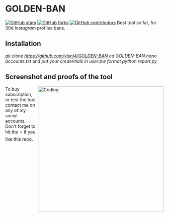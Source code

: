 # GOLDEN-BAN

[![GitHub stars](https://img.shields.io/github/stars/themlphdstudent/awesome-github-profile-readme-templates.svg)](https://github.com/durgeshsamariya/awesome-github-profile-readme-templates/stargazers)
[![GitHub forks](https://img.shields.io/github/forks/themlphdstudent/awesome-github-profile-readme-templates.svg?color=blue)](https://github.com/durgeshsamariya/awesome-github-profile-readme-templates/network)
[![GitHub contributors](https://img.shields.io/github/contributors/themlphdstudent/awesome-github-profile-readme-templates.svg?color=blue)](https://github.com/durgeshsamariya/awesome-github-profile-readme-templates/network)
Best tool so far, for 30d *Instagram* profiles bans.

## Installation

*git clone https://github.com/visnj4/GOLDEN-BAN*
*cd GOLDEN-BAN*
*nano accounts.txt* and *put your credentials in user:pw format*
*python report.py*

## Screenshot and proofs of the tool

<img align="right" alt="Coding" width="400" src="https://i.postimg.cc/ZYvknpkP/Screenshot-from-2023-12-07-20-36-12.png">


To buy subscription, or test the tool, contact me on any of my social accounts.
Don't forget to hit the :star: if you like this repo.
